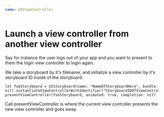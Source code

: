 ```yaml
---
name: UIViewController
---
```


# Launch a view controller from another view controller

Say for instance the user logs out of your app and you want to present to them the login view controller to login again.

We take a storyboard by it's filename, and initialize a view controller by it's storyboard ID inside of the storyboard.

```
let fooStoryboard = UIStoryboard(name: "NameOfStoryboardHere", bundle: nil).instantiateViewControllerWithIdentifier("StoryboardIDOfViewControllerHere")
presentViewController(fooStoryboard, animated: true, completion: nil)
```

Call presentViewController is where the current view controller presents the new view controller and goes away. 
